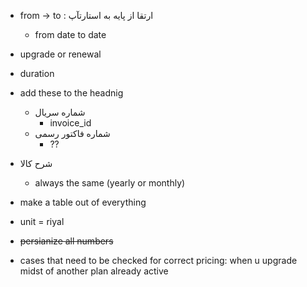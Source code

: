 - from -> to : ارتقا از پایه به استارتآپ 
    - from date to date
- upgrade or renewal
- duration
- add these to the headnig
    - شماره سریال
        - invoice_id 
    - شماره فاکتور رسمی
        - ?? 

- شرح کالا
    - always the same (yearly or monthly)

- make a table out of everything

- unit = riyal

- ~~persianize all numbers~~

- cases that need to be checked for correct pricing: when u upgrade midst of another plan already active 